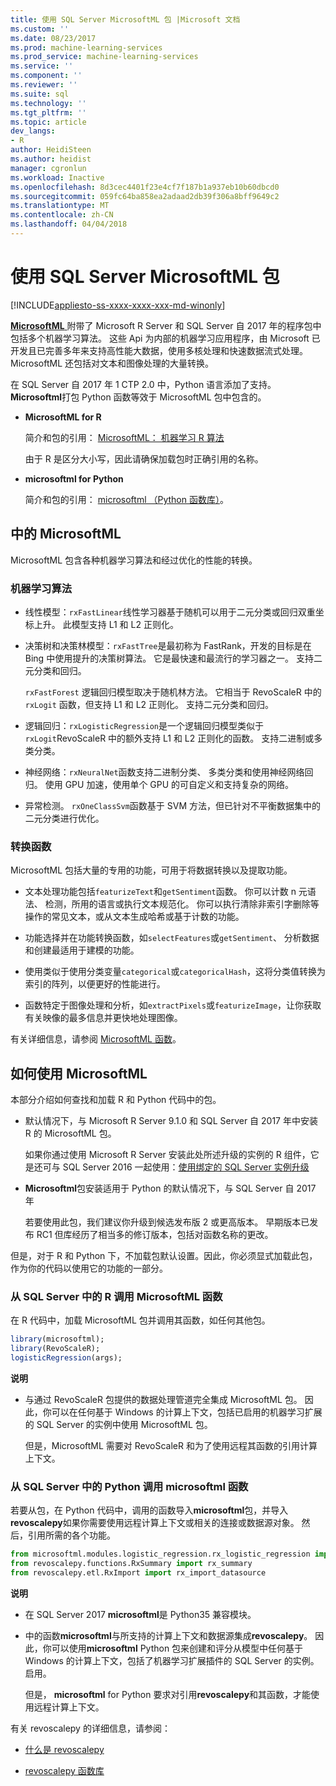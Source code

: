 ```yaml
---
title: 使用 SQL Server MicrosoftML 包 |Microsoft 文档
ms.custom: ''
ms.date: 08/23/2017
ms.prod: machine-learning-services
ms.prod_service: machine-learning-services
ms.service: ''
ms.component: ''
ms.reviewer: ''
ms.suite: sql
ms.technology: ''
ms.tgt_pltfrm: ''
ms.topic: article
dev_langs:
- R
author: HeidiSteen
ms.author: heidist
manager: cgronlun
ms.workload: Inactive
ms.openlocfilehash: 8d3cec4401f23e4cf7f187b1a937eb10b60dbcd0
ms.sourcegitcommit: 059fc64ba858ea2adaad2db39f306a8bff9649c2
ms.translationtype: MT
ms.contentlocale: zh-CN
ms.lasthandoff: 04/04/2018
---
```

# <a name="using-the-microsoftml-package-with-sql-server"></a>使用 SQL Server MicrosoftML 包
[!INCLUDE[appliesto-ss-xxxx-xxxx-xxx-md-winonly](../includes/appliesto-ss-xxxx-xxxx-xxx-md-winonly.md)]

[ **MicrosoftML** ](https://msdn.microsoft.com/microsoft-r/microsoftml-introduction)附带了 Microsoft R Server 和 SQL Server 自 2017 年的程序包中包括多个机器学习算法。 这些 Api 为内部的机器学习应用程序，由 Microsoft 已开发且已完善多年来支持高性能大数据，使用多核处理和快速数据流式处理。 MicrosoftML 还包括对文本和图像处理的大量转换。

在 SQL Server 自 2017 年 1 CTP 2.0 中，Python 语言添加了支持。 **Microsoftml**打包 Python 函数等效于 MicrosoftML 包中包含的。 

+ **MicrosoftML for R**

    简介和包的引用： [MicrosoftML： 机器学习 R 算法](https://docs.microsoft.com/en-us/r-server/r-reference/microsoftml/microsoftml-package)

    由于 R 是区分大小写，因此请确保加载包时正确引用的名称。

+ **microsoftml for Python**

    简介和包的引用： [microsoftml （Python 函数库）](https://docs.microsoft.com/r-server/python-reference/microsoftml/microsoftml-package)。 

## <a name="whats-in-microsoftml"></a>中的 MicrosoftML

MicrosoftML 包含各种机器学习算法和经过优化的性能的转换。

### <a name="machine-learning-algorithms"></a>机器学习算法

-  线性模型：`rxFastLinear`线性学习器基于随机可以用于二元分类或回归双重坐标上升。 此模型支持 L1 和 L2 正则化。

- 决策树和决策林模型：`rxFastTree`是最初称为 FastRank，开发的目标是在 Bing 中使用提升的决策树算法。 它是最快速和最流行的学习器之一。 支持二元分类和回归。

  `rxFastForest` 逻辑回归模型取决于随机林方法。 它相当于 RevoScaleR 中的 `rxLogit` 函数，但支持 L1 和 L2 正则化。 支持二元分类和回归。

- 逻辑回归：`rxLogisticRegression`是一个逻辑回归模型类似于`rxLogit`RevoScaleR 中的额外支持 L1 和 L2 正则化的函数。 支持二进制或多类分类。

- 神经网络：`rxNeuralNet`函数支持二进制分类、 多类分类和使用神经网络回归。 使用 GPU 加速，使用单个 GPU 的可自定义和支持复杂的网络。

- 异常检测。  `rxOneClassSvm`函数基于 SVM 方法，但已针对不平衡数据集中的二元分类进行优化。

### <a name="transformation-functions"></a>转换函数

MicrosoftML 包括大量的专用的功能，可用于将数据转换以及提取功能。

- 文本处理功能包括`featurizeText`和`getSentiment`函数。 你可以计数 n 元语法、 检测，所用的语言或执行文本规范化。 你可以执行清除非索引字删除等操作的常见文本，或从文本生成哈希或基于计数的功能。

- 功能选择并在功能转换函数，如`selectFeatures`或`getSentiment`、 分析数据和创建最适用于建模的功能。

- 使用类似于使用分类变量`categorical`或`categoricalHash`，这将分类值转换为索引的阵列，以便更好的性能进行。

- 函数特定于图像处理和分析，如`extractPixels`或`featurizeImage`，让你获取有关映像的最多信息并更快地处理图像。

有关详细信息，请参阅 [MicrosoftML 函数](https://msdn.microsoft.com/microsoft-r/microsoftml/microsoftml)。

## <a name="how-to-use-microsoftml"></a>如何使用 MicrosoftML

本部分介绍如何查找和加载 R 和 Python 代码中的包。

+ 默认情况下，与 Microsoft R Server 9.1.0 和 SQL Server 自 2017 年中安装 R 的 MicrosoftML 包。

    如果你通过使用 Microsoft R Server 安装此处所述升级的实例的 R 组件，它是还可与 SQL Server 2016 一起使用：[使用绑定的 SQL Server 实例升级](r/use-sqlbindr-exe-to-upgrade-an-instance-of-sql-server.md)

+ **Microsoftml**包安装适用于 Python 的默认情况下，与 SQL Server 自 2017 年 

   若要使用此包，我们建议你升级到候选发布版 2 或更高版本。 早期版本已发布 RC1 但库经历了相当多的修订版本，包括对函数名称的更改。 

但是，对于 R 和 Python 下，不加载包默认设置。因此，你必须显式加载此包，作为你的代码以使用它的功能的一部分。

### <a name="calling-microsoftml-functions-from-r-in-sql-server"></a>从 SQL Server 中的 R 调用 MicrosoftML 函数

在 R 代码中，加载 MicrosoftML 包并调用其函数，如任何其他包。

```R
library(microsoftml);
library(RevoScaleR);
logisticRegression(args);
```

**说明**

+ 与通过 RevoScaleR 包提供的数据处理管道完全集成 MicrosoftML 包。 因此，你可以在任何基于 Windows 的计算上下文，包括已启用的机器学习扩展的 SQL Server 的实例中使用 MicrosoftML 包。

    但是，MicrosoftML 需要对 RevoScaleR 和为了使用远程其函数的引用计算上下文。

### <a name="calling-microsoftml-functions-from-python-in-sql-server"></a>从 SQL Server 中的 Python 调用 microsoftml 函数

若要从包，在 Python 代码中，调用的函数导入**microsoftml**包，并导入**revoscalepy**如果你需要使用远程计算上下文或相关的连接或数据源对象。 然后，引用所需的各个功能。

```Python
from microsoftml.modules.logistic_regression.rx_logistic_regression import rx_logistic_regression
from revoscalepy.functions.RxSummary import rx_summary
from revoscalepy.etl.RxImport import rx_import_datasource
```

**说明**

+ 在 SQL Server 2017 **microsoftml**是 Python35 兼容模块。 

+ 中的函数**microsoftml**与所支持的计算上下文和数据源集成**revoscalepy**。 因此，你可以使用**microsoftml** Python 包来创建和评分从模型中任何基于 Windows 的计算上下文，包括了机器学习扩展插件的 SQL Server 的实例。 启用。

    但是， **microsoftml** for Python 要求对引用**revoscalepy**和其函数，才能使用远程计算上下文。

有关 revoscalepy 的详细信息，请参阅：

+ [什么是 revoscalepy](python/what-is-revoscalepy.md)

+ [revoscalepy 函数库](https://docs.microsoft.com/en-us/r-server/python-reference/revoscalepy/revoscalepy-package) 
